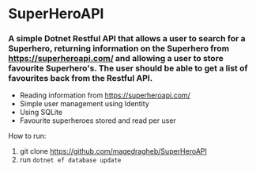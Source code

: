 # SuperHeroAPI

### A simple Dotnet Restful API that allows a user to search for a Superhero, returning information on the Superhero from https://superheroapi.com/ and allowing a user to store favourite Superhero's. The user should be able to get a list of favourites back from the Restful API.

- Reading information from https://superheroapi.com/
- Simple user management using Identity
- Using SQLite
- Favourite superheroes stored and read per user

How to run:

1. git clone https://github.com/magedragheb/SuperHeroAPI
2. run `dotnet ef database update`
